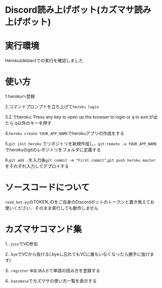 # Discord読み上げボット(カズマサ読み上げボット)
# 実行環境
Heroku(debian)での実行を確認しました

# 使い方
1.herokuへ登録

2.コマンドプロンプトを立ち上げて`heroku login`

3.2.でheroku: Press any key to open up the browser to login or q to exit:が出たら q以外のキーを押す

4.`heroku create YOUR_APP_NAME`でherokuアプリの作成をする

5.`git init heroku` でリポジトリを新規作成し，`git:remote -a YOUR_APP_NAME`でherokuのgitのレポジトリをフォルダに定義する

6.`git add .`を入力後`git commit -m "First commit"`,`git push heroku master`をそれぞれ入力してデプロイする

# ソースコードについて
`read_bot.py`のTOKEN_IDをご自身のDiscordボットのトークンと置き換えてお使いください．そのまま実行しても動作しません


# カズマサコマンド集
1.`.join`でVC参加

2.`.bye`でVCから抜ける(.byeし忘れてもVCに誰もいなくなったら勝手に抜けます)

3.`.register` `単語` `読み方`で単語の読み方を登録する

4.`.kazumasa`でカズマサの使い方一覧を表示する
